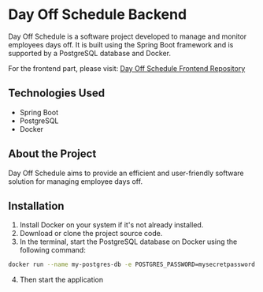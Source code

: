 # Day Off Schedule Backend

Day Off Schedule is a software project developed to manage and monitor employees days off. It is built using the Spring Boot framework and is supported by a PostgreSQL database and Docker.

For the frontend part, please visit: [Day Off Schedule Frontend Repository](https://github.com/AbdullahUguz/day_off_schedule_frontend)

## Technologies Used

- Spring Boot
- PostgreSQL
- Docker

## About the Project

Day Off Schedule aims to provide an efficient and user-friendly software solution for managing employee days off.

## Installation

1. Install Docker on your system if it's not already installed.
2. Download or clone the project source code.
3. In the terminal, start the PostgreSQL database on Docker using the following command:
```bash
docker run --name my-postgres-db -e POSTGRES_PASSWORD=mysecretpassword -p 5432:5432 -d postgres
 ```
4. Then start the application
